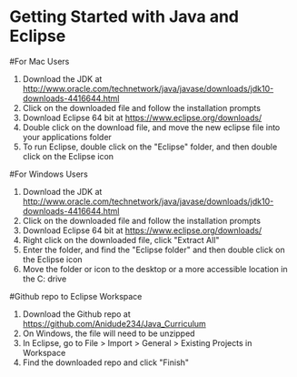 # Getting Started with Java and Eclipse

#For Mac Users

1. Download the JDK at http://www.oracle.com/technetwork/java/javase/downloads/jdk10-downloads-4416644.html
2. Click on the downloaded file and follow the installation prompts
3. Download Eclipse 64 bit at https://www.eclipse.org/downloads/
4. Double click on the download file, and move the new eclipse file into your applications folder
5. To run Eclipse, double click on the "Eclipse" folder, and then double click on the Eclipse icon

#For Windows Users

1. Download the JDK at http://www.oracle.com/technetwork/java/javase/downloads/jdk10-downloads-4416644.html
2. Click on the downloaded file and follow the installation prompts
3. Download Eclipse 64 bit at https://www.eclipse.org/downloads/
4. Right click on the downloaded file, click "Extract All"
5. Enter the folder, and find the "Eclipse folder" and then double click on the Eclipse icon
6. Move the folder or icon to the desktop or a more accessible location in the C: drive

#Github repo to Eclipse Workspace

1. Download the Github repo at https://github.com/Anidude234/Java_Curriculum
2. On Windows, the file will need to be unzipped
3. In Eclipse, go to File > Import > General > Existing Projects in Workspace
4. Find the downloaded repo and click "Finish"

